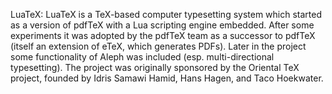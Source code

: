 LuaTeX: LuaTeX is a TeX-based computer typesetting system which started as a version of pdfTeX with a Lua scripting engine embedded. After some experiments it was adopted by the pdfTeX team as a successor to pdfTeX (itself an extension of eTeX, which generates PDFs). Later in the project some functionality of Aleph was included (esp. multi-directional typesetting). The project was originally sponsored by the Oriental TeX project, founded by Idris Samawi Hamid, Hans Hagen, and Taco Hoekwater.
